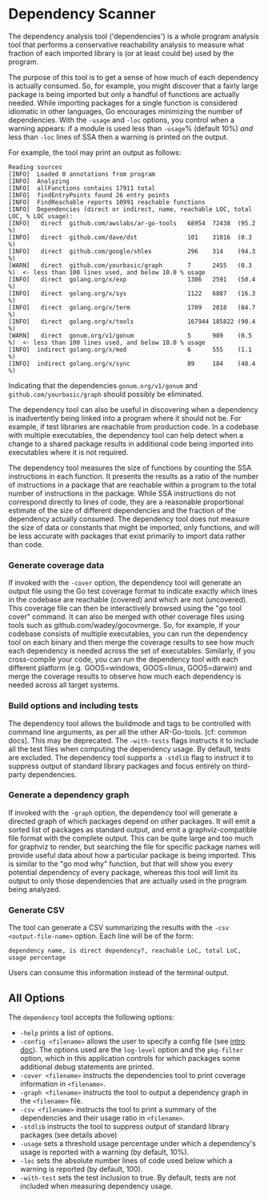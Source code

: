
# Dependency Scanner

The dependency analysis tool ('dependencies') is a whole program analysis tool that performs a conservative reachability analysis to measure what fraction of each imported library is (or at least could be) used by the program.  

The purpose of this tool is to get a sense of how much of each dependency is actually consumed.  So, for example, you might discover that a fairly large package is being imported but only a handful of functions are actually needed.   While importing packages for a single function is considered idiomatic in other languages, Go encourages minimizing the number of dependencies. With the `-usage` and `-loc` options, you control when a warning appears: if a module is used less than `-usage`% (default 10%) *and* less than `-loc` lines of SSA then a warning is printed on the output.

For example, the tool may print an output as follows:
```shell
Reading sources
[INFO]  Loaded 0 annotations from program
[INFO]  Analyzing
[INFO]  allFunctions contains 17911 total
[INFO]  findEntryPoints found 26 entry points
[INFO]  FindReachable reports 10991 reachable functions
[INFO]  Dependencies (direct or indirect, name, reachable LOC, total LOC, % LOC usage):
[INFO]   direct  github.com/awslabs/ar-go-tools   68954  72438  (95.2 %)
[INFO]   direct  github.com/dave/dst              101    31016  (0.3 %)
[INFO]   direct  github.com/google/shlex          296    314    (94.3 %)
[WARN]   direct  github.com/yourbasic/graph       7      2455   (0.3 %)  <- less than 100 lines used, and below 10.0 % usage
[INFO]   direct  golang.org/x/exp                 1306   2591   (50.4 %)
[INFO]   direct  golang.org/x/sys                 1122   6887   (16.3 %)
[INFO]   direct  golang.org/x/term                1709   2018   (84.7 %)
[INFO]   direct  golang.org/x/tools               167944 185822 (90.4 %)
[WARN]   direct  gonum.org/v1/gonum               5      989    (0.5 %)  <- less than 100 lines used, and below 10.0 % usage
[INFO]  indirect golang.org/x/mod                 6      555    (1.1 %)
[INFO]  indirect golang.org/x/sync                89     184    (48.4 %)

``` 
Indicating that the dependencies `gonum.org/v1/gonum` and `github.com/yourbasic/graph` should possibly be eliminated. 

The dependency tool can also be useful in discovering when a dependency is inadvertently being linked into a program where it should not be.  For example, if test libraries are reachable from production code.  In a codebase with multiple executables, the dependency tool can help detect when a change to a shared package results in additional code being imported into executables where it is not required.  

The dependency tool measures the size of functions by counting the SSA instructions in each function.  It presents the results as a ratio of the number of instructions in a package that are reachable within a program to the total number of instructions in the package.  While SSA instructions do not correspond directly to lines of code, they are a reasonable proportional estimate of the size of different dependencies and the fraction of the dependency actually consumed.  The dependency tool does not measure the size of data or constants that might be imported, only functions, and will be less accurate with packages that exist primarily to import data rather than code.

### Generate coverage data
If invoked with the `-cover` option, the dependency tool will generate an output file using the Go test coverage format to indicate exactly which lines in the codebase are reachable (covered) and which are not (uncovered).  This coverage file can then be interactively browsed using the "go tool cover" command.  It can also be merged with other coverage files using tools such as github.com/wadey/gocovmerge.  So, for example, if your codebase consists of multiple executables, you can run the dependency tool on each binary and then merge the coverage results to see how much each dependency is needed across the set of executables.  Similarly, if you cross-compile your code, you can run the dependency tool with each different platform (e.g. GOOS=windows, GOOS=linux, GOOS=darwin) and merge the coverage results to observe how much each dependency is needed across all target systems.


### Build options and including tests

The dependency tool allows the buildmode and tags to be controlled with command line arguments, as per all the other AR-Go-tools.  [cf: common docs].  This may be deprecated.
The `-with-tests` flags instructs it to include all the test files when computing the dependency usage. By default, tests are excluded.
The dependency tool supports a `-stdlib` flag to instruct it to suppress output of standard library packages and focus entirely on third-party dependencies.



### Generate a dependency graph

If invoked with the `-graph` option, the dependency tool will generate a directed graph of which packages depend on other packages.  It will emit a sorted list of packages as standard output, and emit a graphviz-compatible file format with the complete output.  This can be quite large and too much for graphviz to render, but searching the file for specific package names will provide useful data about how a particular package is being imported.  This is similar to the "go mod why" function, but that will show you every potential dependency of every package, whereas this tool will limit its output to only those dependencies that are actually used in the program being analyzed. 

### Generate CSV

The tool can generate a CSV summarizing the results with the `-csv <output-file-name>` option. Each line will be of the form:
```
dependency name, is direct dependency?, reachable LoC, total LoC, usage percentage
```
Users can consume this information instead of the terminal output.

## All Options
The `dependency` tool accepts the following options:
- `-help` prints a list of options.
- `-config <filename>` allows the user to specify a config file (see [intro doc](./00_intro.md)). The options used are the `log-level` option and the `pkg-filter` option, which in this application controls for which packages some additional debug statements are printed.
- `-cover <filename>` instructs the dependencies tool to print coverage information in `<filename>`.
- `-graph <filename>` instructs the tool to output a dependency graph in the `<filename>` file.
- `-csv <filename>` instructs the tool to print a summary of the dependencies and their usage ratio in `<filename>`.
- `-stdlib` instructs the tool to suppress output of standard library packages (see details above)
- `-usage` sets a threshold usage percentage under which a dependency's usage is reported with a warning (by default, 10%).
- `-loc` sets the absolute number lines of code used below which a warning is reported (by default, 100).
- `-with-test` sets the test inclusion to true. By default, tests are not included when measuring dependency usage. 
